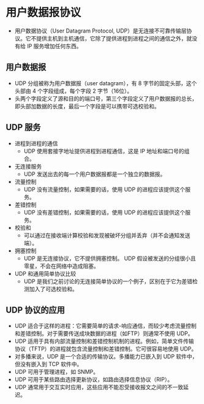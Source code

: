 # 用户数据报协议
+ 用户数据协议（User Datagram Protocol, UDP）是无连接不可靠传输层协议。它不提供主机到主机通信，它除了提供进程到进程之间的通信之外，就没有给 IP 服务增加任何东西。

## 用户数据报
+ UDP 分组被称为用户数据报（user datagram），有 8 字节的固定头部，这个头部由 4 个字段组成，每个字段 2 字节（16位）。
+ 头两个字段定义了源和目的的端口号，第三个字段定义了用户数据报的总长，即头部加数据的长度，最后一个字段是可以携带可选校验和。

## UDP 服务
+ 进程到进程的通信
  + UDP 使用套接字地址提供进程到进程通信，这是 IP 地址和端口号的组合。
+ 无连接服务
  + UDP 发送出去的每一个用户数据报都是一个独立的数据报。
+ 流量控制
  + UDP 没有流量控制，如果需要的话，使用 UDP 的进程应该提供这个服务。
+ 差错控制
  + UDP 没有差错控制，如果需要的话，使用 UDP 的进程应该提供这个服务。
+ 校验和
  + 可以通过在接收端计算校验和发现被破坏分组并丢弃（并不会通知发送端）。
+ 拥塞控制
  + UDP 是无连接协议，它不提供拥塞控制。 UDP 假设被发送的分组很小且零星，不会在网络中造成阻塞。
+ UDP 和通用简单协议比较
  + UDP 是我们之前讨论的无连接简单协议的一个例子，区别在于它为差错检测加入了可选校验和。

## UDP 协议的应用
+ UDP 适合于这样的进程：它需要简单的请求-响应通信，而较少考虑流量控制和差错控制。对于需要传送成块数据的进程（如FTP）则通常不使用 UDP。
+ UDP 适用于具有内部流量控制和差错控制机制的进程。例如，简单文件传输协议（TFTP）的进程就包含流量控制和差错控制。它可很容易地使用 UDP。
+ 对多播来说，UDP 是一个合适的传输协议。多播能力已嵌入到 UDP 软件中，但没有嵌入到 TCP 软件中。
+ UDP 可用于管理进程，如 SNMP。
+ UDP 可用于某些路由选择更新协议，如路由选择信息协议（RIP）。
+ UDP 通常用于交互实时应用，这些应用不能忍受接收报文之间的不一致延迟。